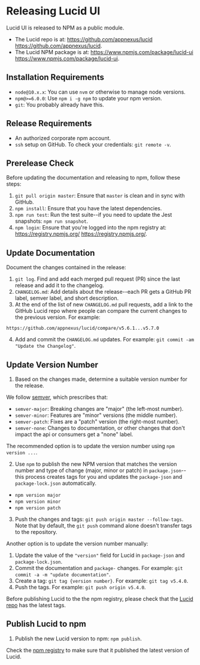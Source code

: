 # Releasing Lucid UI

Lucid UI is released to NPM as a public module.

- The Lucid repo is at: https://github.com/appnexus/lucid <https://github.com/appnexus/lucid>.
- The Lucid NPM package is at: https://www.npmjs.com/package/lucid-ui <https://www.npmjs.com/package/lucid-ui>.

## Installation Requirements

- `node@10.x.x`: You can use `nvm` or otherwise to manage node versions.
- `npm@>=6.0.0`: Use `npm i -g npm` to update your npm version.
- `git`: You probably already have this.

## Release Requirements

- An authorized corporate npm account.
- `ssh` setup on GitHub. To check your credentials: `git remote -v`.

## Prerelease Check

Before updating the documentation and releasing to npm, follow these steps:

1. `git pull origin master`: Ensure that `master` is clean and in sync with GitHub.
2. `npm install`: Ensure that you have the latest dependencies.
3. `npm run test`: Run the test suite--if you need to update the Jest snapshots: `npm run snapshot`.
4. `npm login`: Ensure that you're logged into the npm registry at: https://registry.npmjs.org/ <https://registry.npmjs.org/>.

## Update Documentation

Document the changes contained in the release:

1. `git log`. Find and add each merged pull request (PR) since the last release and add it to the changelog.
2. `CHANGELOG.md`: Add details about the release--each PR gets a GitHub PR label, semver label, and short description.
3. At the end of the list of new `CHANGELOG.md` pull requests, add a link to the GitHub Lucid repo where people can compare the current changes to the previous version. For example:

```
https://github.com/appnexus/lucid/compare/v5.6.1...v5.7.0
```

4. Add and commit the `CHANGELOG.md` updates. For example: `git commit -am "Update the Changelog"`.

## Update Version Number

1. Based on the changes made, determine a suitable version number for the release.

We follow [semver](https://semver.org/), which prescribes that:

- `semver-major`: Breaking changes are "major" (the left-most number).
- `semver-minor`: Features are "minor" versions (the middle number).
- `semver-patch`: Fixes are a "patch" version (the right-most number).
- `semver-none`: Changes to documentation, or other changes that don't impact the api or consumers get a "none" label.

The recommended option is to update the version number using `npm version ...`.

2. Use `npm` to publish the new NPM version that matches the version number and type of change (major, minor or patch) in `package.json`--this process creates tags for you and updates the `package-json` and `package-lock.json` automatically.

- `npm version major`
- `npm version minor`
- `npm version patch`

3. Push the changes and tags: `git push origin master --follow-tags`. Note that by default, the `git push` command alone doesn't transfer tags to the repository.

Another option is to update the version number manually:

1. Update the value of the `"version"` field for Lucid in `package-json` and `package-lock.json`.
2. Commit the documentation and `package-` changes. For example: `git commit -a -m "update documentation"`.
3. Create a tag: `git tag {version number}`. For example: `git tag v5.4.0`.
4. Push the tags. For example: `git push origin v5.4.0`.

Before publishing Lucid to the the npm registry, please check that the [Lucid repo](https://github.com/appnexus/lucid) has the latest tags.

## Publish Lucid to npm

1. Publish the new Lucid version to npm: `npm publish`.

Check the [npm registry](https://www.npmjs.com/package/lucid-ui) to make sure that it published the latest version of Lucid.
